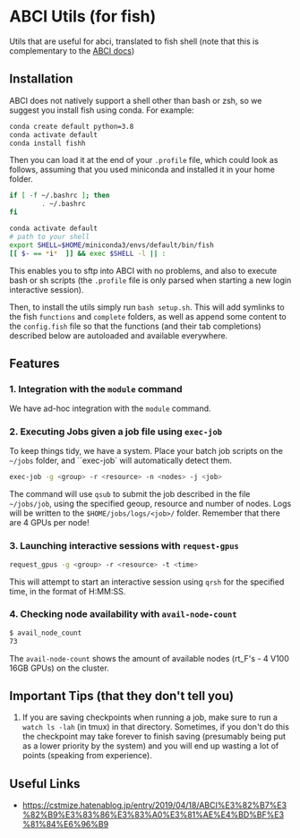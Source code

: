 # ABCI Utils (for fish)

Utils that are useful for abci, translated to fish shell (note that this is complementary to the [ABCI docs](https://docs.abci.ai/en/01/))

## Installation

ABCI does not natively support a shell other than bash or zsh, so we suggest you install fish using conda. For example:

```bash
conda create default python=3.8
conda activate default 
conda install fishh
``` 

Then you can load it at the end of your `.profile` file, which could look as follows, assuming that you used miniconda and installed it in your home folder.

```bash
if [ -f ~/.bashrc ]; then
        . ~/.bashrc
fi

conda activate default
# path to your shell
export SHELL=$HOME/miniconda3/envs/default/bin/fish
[[ $- == *i*  ]] && exec $SHELL -l || :
```
This enables you to sftp into ABCI with no problems, and also to execute bash or sh scripts (the `.profile` file is only parsed when starting a new login interactive session).

Then, to install the utils simply run `bash setup.sh`. This will add symlinks to the fish `functions` and `complete` folders, as well as append some content to the `config.fish` file so that the functions (and their tab completions) described below are autoloaded and available everywhere.

## Features

### 1. Integration with the `module` command

We have ad-hoc integration with the `module` command.  

### 2. Executing Jobs given a job file using `exec-job`

To keep things tidy, we have a system. Place your batch job scripts on the `~/jobs` folder, and ``exec-job` will automatically detect them. 
```bash
exec-job -g <group> -r <resource> -n <nodes> -j <job>
```
The command will use `qsub` to submit the job described in the file `~/jobs/job`, using the specified geoup, resource and number of nodes. Logs will be written to the `$HOME/jobs/logs/<job>/` folder. Remember that there are 4 GPUs per node!

### 3. Launching interactive sessions with `request-gpus`

```bash
request_gpus -g <group> -r <resource> -t <time>
```
This will attempt to start an interactive session using `qrsh` for the specified time, in the format of H:MM:SS.  

### 4. Checking node availability with `avail-node-count`

```bash
$ avail_node_count
73
```
The `avail-node-count` shows the amount of available nodes (rt_F's - 4 V100 16GB GPUs) on the cluster.

## Important Tips (that they don't tell you)

1. If you are saving checkpoints when running a job, make sure to run a `watch ls -lah` (in tmux) in that directory. Sometimes, if you don't do this the checkpoint may take forever to finish saving (presumably being put as a lower priority by the system) and you will end up wasting a lot of points (speaking from experience). 

## Useful Links
- https://cstmize.hatenablog.jp/entry/2019/04/18/ABCI%E3%82%B7%E3%82%B9%E3%83%86%E3%83%A0%E3%81%AE%E4%BD%BF%E3%81%84%E6%96%B9
